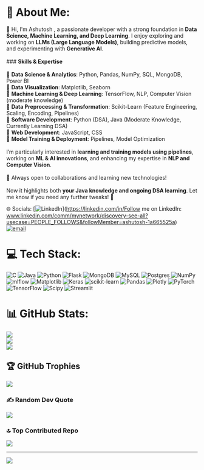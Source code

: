 # 💫 About Me:
👋 Hi, I'm Ashutosh , a passionate developer with a strong foundation in **Data Science, Machine Learning, and Deep Learning**. I enjoy exploring and working on **LLMs (Large Language Models)**, building predictive models, and experimenting with **Generative AI**.  <br><br>### **Skills & Expertise**  <br><br>🔹 **Data Science & Analytics**: Python, Pandas, NumPy, SQL, MongoDB, Power BI  <br>🔹 **Data Visualization**: Matplotlib, Seaborn  <br>🔹 **Machine Learning & Deep Learning**: TensorFlow, NLP, Computer Vision (moderate knowledge)  <br>🔹 **Data Preprocessing & Transformation**: Scikit-Learn (Feature Engineering, Scaling, Encoding, Pipelines)  <br>🔹 **Software Development**: Python (DSA), Java (Moderate Knowledge, Currently Learning DSA)  <br>🔹 **Web Development**: JavaScript, CSS  <br>🔹 **Model Training & Deployment**: Pipelines, Model Optimization  <br><br>I’m particularly interested in **learning and training models using pipelines**, working on **ML & AI innovations**, and enhancing my expertise in **NLP and Computer Vision**.  <br><br>🚀 Always open to collaborations and learning new technologies!  <br><br>Now it highlights both **your Java knowledge and ongoing DSA learning**. Let me know if you need any further tweaks! 🚀


 🌐 Socials:
[![LinkedIn](https://img.shields.io/badge/LinkedIn-%230077B5.svg?logo=linkedin&logoColor=white)](https://linkedin.com/in/Follow me on LinkedIn: www.linkedin.com/comm/mynetwork/discovery-see-all?usecase=PEOPLE_FOLLOWS&followMember=ashutosh-1a665525a) [![email](https://img.shields.io/badge/Email-D14836?logo=gmail&logoColor=white)](mailto:ashutoshknp12@gmail.com) 

# 💻 Tech Stack:
![C](https://img.shields.io/badge/c-%2300599C.svg?style=for-the-badge&logo=c&logoColor=white) ![Java](https://img.shields.io/badge/java-%23ED8B00.svg?style=for-the-badge&logo=openjdk&logoColor=white) ![Python](https://img.shields.io/badge/python-3670A0?style=for-the-badge&logo=python&logoColor=ffdd54) ![Flask](https://img.shields.io/badge/flask-%23000.svg?style=for-the-badge&logo=flask&logoColor=white) ![MongoDB](https://img.shields.io/badge/MongoDB-%234ea94b.svg?style=for-the-badge&logo=mongodb&logoColor=white) ![MySQL](https://img.shields.io/badge/mysql-4479A1.svg?style=for-the-badge&logo=mysql&logoColor=white) ![Postgres](https://img.shields.io/badge/postgres-%23316192.svg?style=for-the-badge&logo=postgresql&logoColor=white) ![NumPy](https://img.shields.io/badge/numpy-%23013243.svg?style=for-the-badge&logo=numpy&logoColor=white) ![mlflow](https://img.shields.io/badge/mlflow-%23d9ead3.svg?style=for-the-badge&logo=numpy&logoColor=blue) ![Matplotlib](https://img.shields.io/badge/Matplotlib-%23ffffff.svg?style=for-the-badge&logo=Matplotlib&logoColor=black) ![Keras](https://img.shields.io/badge/Keras-%23D00000.svg?style=for-the-badge&logo=Keras&logoColor=white) ![scikit-learn](https://img.shields.io/badge/scikit--learn-%23F7931E.svg?style=for-the-badge&logo=scikit-learn&logoColor=white) ![Pandas](https://img.shields.io/badge/pandas-%23150458.svg?style=for-the-badge&logo=pandas&logoColor=white) ![Plotly](https://img.shields.io/badge/Plotly-%233F4F75.svg?style=for-the-badge&logo=plotly&logoColor=white) ![PyTorch](https://img.shields.io/badge/PyTorch-%23EE4C2C.svg?style=for-the-badge&logo=PyTorch&logoColor=white) ![TensorFlow](https://img.shields.io/badge/TensorFlow-%23FF6F00.svg?style=for-the-badge&logo=TensorFlow&logoColor=white) ![Scipy](https://img.shields.io/badge/SciPy-%230C55A5.svg?style=for-the-badge&logo=scipy&logoColor=%white) ![Streamlit](https://img.shields.io/badge/Streamlit-%23FE4B4B.svg?style=for-the-badge&logo=streamlit&logoColor=white)
# 📊 GitHub Stats:
![](https://github-readme-stats.vercel.app/api?username=Ashutosh-AIBOT&theme=dark&hide_border=false&include_all_commits=false&count_private=false)<br/>
![](https://github-readme-streak-stats.herokuapp.com/?user=Ashutosh-AIBOT&theme=dark&hide_border=false)<br/>
![](https://github-readme-stats.vercel.app/api/top-langs/?username=Ashutosh-AIBOT&theme=dark&hide_border=false&include_all_commits=false&count_private=false&layout=compact)

## 🏆 GitHub Trophies
![](https://github-profile-trophy.vercel.app/?username=Ashutosh-AIBOT&theme=radical&no-frame=false&no-bg=true&margin-w=4)

### ✍️ Random Dev Quote
![](https://quotes-github-readme.vercel.app/api?type=horizontal&theme=radical)

### 🔝 Top Contributed Repo
![](https://github-contributor-stats.vercel.app/api?username=Ashutosh-AIBOT&limit=5&theme=dark&combine_all_yearly_contributions=true)

---
[![](https://visitcount.itsvg.in/api?id=Ashutosh-AIBOT&icon=0&color=0)](https://visitcount.itsvg.in)

